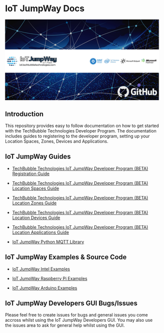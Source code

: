 # IoT JumpWay Docs

![TechBubble IoT JumpWay Docs](images/main/IoT-Jumpway.jpg)  

## Introduction

This repository provides easy to follow documentation on how to get started with the TechBubble Technologies Developer Program. The documentation includes guides to registering to the developer program, setting up your Location Spaces, Zones, Devices and Applications.

## IoT JumpWay Guides

- [TechBubble Technologies IoT JumpWay Developer Program (BETA) Registration Guide](https://github.com/TechBubbleTechnologies/IoT-JumpWay-Docs/blob/master/1-Registration.md "IoT JumpWay Developer Program (BETA) Registration Guide")

- [TechBubble Technologies IoT JumpWay Developer Program (BETA) Location Spaces Guide](https://github.com/TechBubbleTechnologies/IoT-JumpWay-Docs/blob/master/2-Location-Spaces.md "IoT JumpWay Developer Program (BETA) Location Spaces Guide")

- [TechBubble Technologies IoT JumpWay Developer Program (BETA) Location Zones Guide](https://github.com/TechBubbleTechnologies/IoT-JumpWay-Docs/blob/master/3-Location-Zones.md "IoT JumpWay Developer Program (BETA) Location Zones Guide")

- [TechBubble Technologies IoT JumpWay Developer Program (BETA) Location Devices Guide](https://github.com/TechBubbleTechnologies/IoT-JumpWay-Docs/blob/master/4-Location-Devices.md "IoT JumpWay Developer Program (BETA) Location Devices Guide")

- [TechBubble Technologies IoT JumpWay Developer Program (BETA) Location Applications Guide](https://github.com/TechBubbleTechnologies/IoT-JumpWay-Docs/blob/master/5-Location-Applications.md "IoT JumpWay Developer Program (BETA) Location Applications Guide")

- [IoT JumpWay Python MQTT Library](https://github.com/TechBubbleTechnologies/IoT-JumpWay-Docs/blob/master/6-Python-MQTT-Clients.md "IoT JumpWay Python MQTT Library")

## IoT JumpWay Examples & Source Code

- [IoT JumpWay Intel Examples](https://github.com/TechBubbleTechnologies/IoT-JumpWay-Intel-Examples "IoT JumpWay Intel Examples")

- [IoT JumpWay Raspberry Pi Examples](https://github.com/TechBubbleTechnologies/IoT-JumpWay-Intel-Examples "IoT JumpWay Raspberry Pi Examples")

- [IoT JumpWay Arduino Examples](https://github.com/TechBubbleTechnologies/IoT-JumpWay-Arduino-Examples "IoT JumpWay Arduino Examples")

## IoT JumpWay Developers GUI Bugs/Issues

Please feel free to create issues for bugs and general issues you come accross whilst using the IoT JumpWay Developers GUI. You may also use the issues area to ask for general help whilst using the GUI.